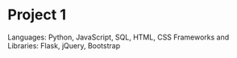 # Project 1

Languages: Python, JavaScript, SQL, HTML, CSS
Frameworks and Libraries: Flask, jQuery, Bootstrap
